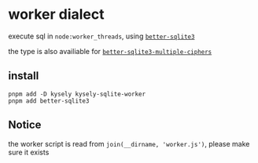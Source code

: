# worker dialect

execute sql in `node:worker_threads`, using [`better-sqlite3`](https://github.com/WiseLibs/better-sqlite3)

the type is also availiable for [`better-sqlite3-multiple-ciphers`](https://github.com/m4heshd/better-sqlite3-multiple-ciphers)

## install

```shell
pnpm add -D kysely kysely-sqlite-worker
pnpm add better-sqlite3
```

## Notice

the worker script is read from `join(__dirname, 'worker.js')`, please make sure it exists

